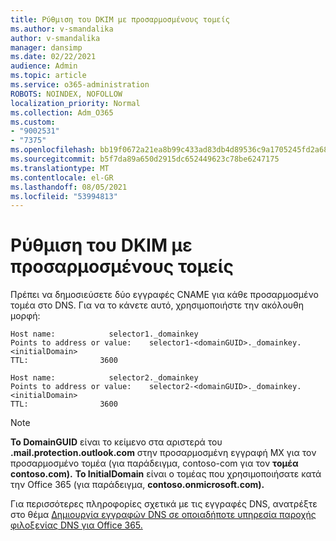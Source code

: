 ```yaml
---
title: Ρύθμιση του DKIM με προσαρμοσμένους τομείς
ms.author: v-smandalika
author: v-smandalika
manager: dansimp
ms.date: 02/22/2021
audience: Admin
ms.topic: article
ms.service: o365-administration
ROBOTS: NOINDEX, NOFOLLOW
localization_priority: Normal
ms.collection: Adm_O365
ms.custom:
- "9002531"
- "7375"
ms.openlocfilehash: bb19f0672a21ea8b99c433ad83db4d89536c9a1705245fd2a683471170ab51ee
ms.sourcegitcommit: b5f7da89a650d2915dc652449623c78be6247175
ms.translationtype: MT
ms.contentlocale: el-GR
ms.lasthandoff: 08/05/2021
ms.locfileid: "53994813"
---
```

# <a name="set-up-dkim-with-custom-domains"></a>Ρύθμιση του DKIM με προσαρμοσμένους τομείς

Πρέπει να δημοσιεύσετε δύο εγγραφές CNAME για κάθε προσαρμοσμένο τομέα στο DNS. Για να το κάνετε αυτό, χρησιμοποιήστε την ακόλουθη μορφή:

```console
Host name:            selector1._domainkey
Points to address or value:    selector1-<domainGUID>._domainkey.<initialDomain>
TTL:                3600

Host name:            selector2._domainkey
Points to address or value:    selector2-<domainGUID>._domainkey.<initialDomain>
TTL:                3600
```
> [!NOTE]
> **Το DomainGUID** είναι το κείμενο στα αριστερά του **.mail.protection.outlook.com** στην προσαρμοσμένη εγγραφή MX για τον προσαρμοσμένο τομέα (για παράδειγμα, contoso-com για τον **τομέα contoso.com).** **Το InitialDomain** είναι ο τομέας που χρησιμοποιήσατε κατά την Office 365 (για παράδειγμα, **contoso.onmicrosoft.com).**

Για περισσότερες πληροφορίες σχετικά με τις εγγραφές DNS, ανατρέξτε στο θέμα [Δημιουργία εγγραφών DNS σε οποιαδήποτε υπηρεσία παροχής φιλοξενίας DNS για Office 365.](https://docs.microsoft.com/microsoft-365/admin/get-help-with-domains/create-dns-records-at-any-dns-hosting-provider)